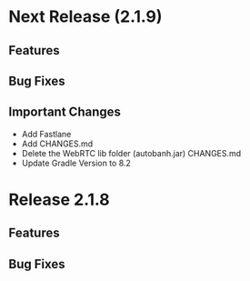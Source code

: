 Next Release (2.1.9)
=====================

Features
--------

Bug Fixes
---------

Important Changes
-----------------
* Add Fastlane
* Add CHANGES.md
* Delete the WebRTC lib folder (autobanh.jar) CHANGES.md
* Update Gradle Version to 8.2

Release 2.1.8
==============

Features
--------


Bug Fixes
---------






